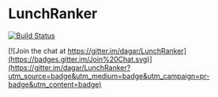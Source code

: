 LunchRanker
===========

[![Build Status](https://travis-ci.org/dagar/LunchRanker.svg?branch=master)](https://travis-ci.org/dagar/LunchRanker/builds)

[![Join the chat at https://gitter.im/dagar/LunchRanker](https://badges.gitter.im/Join%20Chat.svg)](https://gitter.im/dagar/LunchRanker?utm_source=badge&utm_medium=badge&utm_campaign=pr-badge&utm_content=badge)
